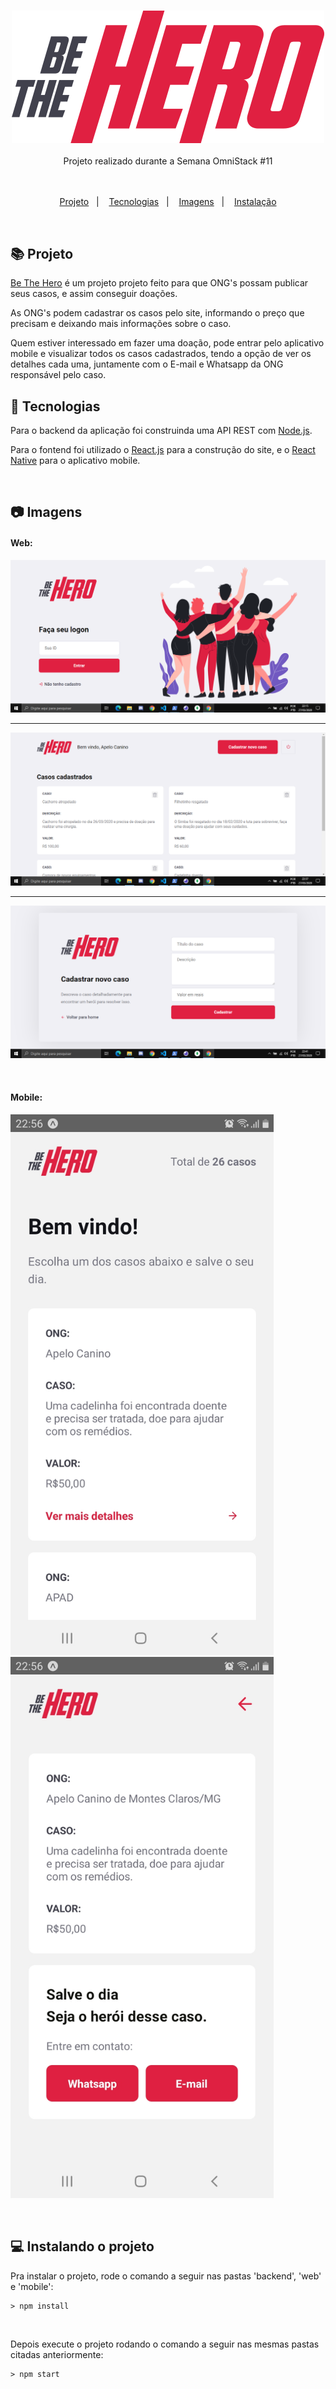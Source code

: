 <h3 align="center">

<img src="./web/src/assets/logo.svg" alt="Be The Hero" />

</h3>

<div align="center">
  Projeto realizado durante a Semana OmniStack #11
</div>
<br/>&nbsp;


<p align="center">
  <a href="#books-projeto">Projeto</a>&nbsp;&nbsp;&nbsp;|&nbsp;&nbsp;&nbsp;
  <a href="#telescope-tecnologias">Tecnologias</a>&nbsp;&nbsp;&nbsp;|&nbsp;&nbsp;&nbsp;
  <a href="#camera-imagens">Imagens</a>&nbsp;&nbsp;&nbsp;|&nbsp;&nbsp;&nbsp;
  <a href="#computer-instalando-o-projeto">Instalação</a>
</p>

<br/>



## :books: Projeto

[Be The Hero](https://github.com/HigorDenomar/be-the-hero) é um projeto projeto feito para que ONG's possam publicar seus casos, e assim conseguir doações.

As ONG's podem cadastrar os casos pelo site, informando o preço que precisam e deixando mais informações sobre o caso.

Quem estiver interessado em fazer uma doação, pode entrar pelo aplicativo mobile e visualizar todos os casos cadastrados, tendo a opção de ver os detalhes cada uma, juntamente com o E-mail e Whatsapp da ONG responsável pelo caso.

## :telescope: Tecnologias

Para o backend da aplicação foi construinda uma API REST com [Node.js](https://nodejs.org).

Para o fontend foi utilizado o [React.js](https://reactjs.org) para a construção do site, e o [React Native](https://reactnative.dev/) para o aplicativo mobile.

&nbsp;

## :camera: Imagens

#### Web:

<img src="assets/login.png" alt="Tela de login na Web">

---

<img src="assets/profile.png" alt="Tela de perfil da ONG, com listagem dos casos">

---

<img src="assets/new-incident.png" alt="Tela para cadastrar um novo caso">

&nbsp;

#### Mobile:

<img src="assets/feed-mobile.jpg" width="421" alt="Tela inicial do aplicativo mobile"> &nbsp; &nbsp; &nbsp; <img src="assets/detail-incident-mobile.jpg" width="421" alt="Tela de detalhes do caso no aplicativo mobile">

&nbsp;

## :computer: Instalando o projeto

Pra instalar o projeto, rode o comando a seguir nas pastas 'backend', 'web' e 'mobile':
```
> npm install
```
<br/>

Depois execute o projeto rodando o comando a seguir nas mesmas pastas citadas anteriormente:

```
> npm start
```
